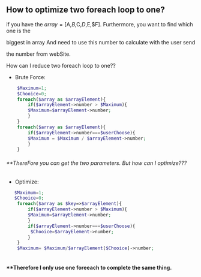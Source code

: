 ## How to optimize two foreach loop to one? 

if you have the $array=[$A,$B,$C,$D,$E,$F]. Furthermore, you want to find which one is the 

biggest in array And need to use this number to calculate with the user send 

the number from webSite.

How can I reduce two foreach loop to one?? 

* Brute Force:

```php
    $Maximum=1;
    $Chooice=0;
    foreach($array as $arrayElement){
        if($arrayElement->number > $Maximum){
        $Maximum=$arrayElement->number;
        }
    }
    foreach($array as $arrayElement){
        if($arrayElement->number===$userChoose){
        $Maximum = $Maximum / $arrayElement->number;
        }
    }

```
###### **ThereFore you can get the two parameters. But how can I optimize???


* Optimize:

```php
   $Maximum=1;
   $Chooice=0;
    foreach($array as $key=>$arrayElement){
        if($arrayElement->number > $Maximum){
        $Maximum=$arrayElement->number;
        }
        if($arrayElement->number===$userChoose){
         $Chooice=$arrayElement->number;
        }
    }  
    $Maximum= $Maximum/$arrayElement[$Chooice]->number;
    
```
####  **Therefore I only use one foreeach to complete the same thing.